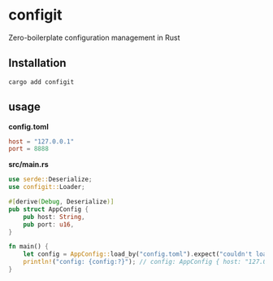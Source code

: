 # configit

Zero-boilerplate configuration management in Rust 

## Installation

```
cargo add configit
```

## usage

**config.toml**

```toml
host = "127.0.0.1"
port = 8888
```

**src/main.rs**

```rust
use serde::Deserialize;
use configit::Loader;

#[derive(Debug, Deserialize)]
pub struct AppConfig {
    pub host: String,
    pub port: u16,
}

fn main() {
    let config = AppConfig::load_by("config.toml").expect("couldn't load `config.toml` file");
    println!("config: {config:?}"); // config: AppConfig { host: "127.0.0.1", port: 8888 }
}
```
